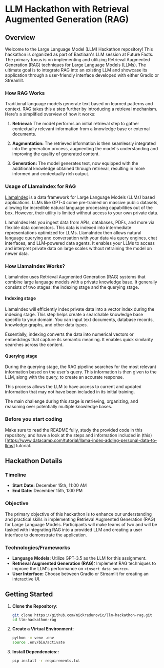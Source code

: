 # LLM Hackathon with Retrieval Augmented Generation (RAG)

## Overview

Welcome to the Large Language Model (LLM) Hackathon repository! This hackathon is organized as part of Bastiaan's LLM session at Future Facts. The primary focus is on implementing and utilizing Retrieval Augmented Generation (RAG) techniques for Large Language Models (LLMs). The ultimate goal is to integrate RAG into an existing LLM and showcase its application through a user-friendly interface developed with either Gradio or Streamlit.

### How RAG Works

Traditional language models generate text based on learned patterns and context. RAG takes this a step further by introducing a retrieval mechanism. Here's a simplified overview of how it works:

1. **Retrieval:** The model performs an initial retrieval step to gather contextually relevant information from a knowledge base or external documents.

2. **Augmentation:** The retrieved information is then seamlessly integrated into the generation process, augmenting the model's understanding and improving the quality of generated content.

3. **Generation:** The model generates text, now equipped with the additional knowledge obtained through retrieval, resulting in more informed and contextually rich output.

### Usage of LlamaIndex for RAG

[LlamaIndex](https://github.com/run-llama/llama_index) is a data framework for Large Language Models (LLMs) based applications. LLMs like GPT-4 come pre-trained on massive public datasets, allowing for incredible natural language processing capabilities out of the box. However, their utility is limited without access to your own private data.

LlamaIndex lets you ingest data from APIs, databases, PDFs, and more via flexible data connectors. This data is indexed into intermediate representations optimized for LLMs. LlamaIndex then allows natural language querying and conversation with your data via query engines, chat interfaces, and LLM-powered data agents. It enables your LLMs to access and interpret private data on large scales without retraining the model on newer data.

### How LlamaIndex Works?
LlamaIndex uses Retrieval Augmented Generation (RAG) systems that combine large language models with a private knowledge base. It generally consists of two stages: the indexing stage and the querying stage.

#### Indexing stage
LlamaIndex will efficiently index private data into a vector index during the indexing stage. This step helps create a searchable knowledge base specific to your domain. You can input text documents, database records, knowledge graphs, and other data types.

Essentially, indexing converts the data into numerical vectors or embeddings that capture its semantic meaning. It enables quick similarity searches across the content.

#### Querying stage
During the querying stage, the RAG pipeline searches for the most relevant information based on the user's query. This information is then given to the LLM, along with the query, to create an accurate response.

This process allows the LLM to have access to current and updated information that may not have been included in its initial training.

The main challenge during this stage is retrieving, organizing, and reasoning over potentially multiple knowledge bases.

### Before you start coding

Make sure to read the README fully, study the provided code in this repository, and have a look at the steps and information included in (this)[https://www.datacamp.com/tutorial/llama-index-adding-personal-data-to-llms] tutorial. 

## Hackathon Details

### Timeline

- **Start Date:** December 15th, 11:00 AM
- **End Date:** December 15th, 1:00 PM

### Objective

The primary objective of this hackathon is to enhance our understanding and practical skills in implementing Retrieval Augmented Generation (RAG) for Large Language Models. Participants will make teams of two and will be tasked with integrating RAG into a provided LLM and creating a user interface to demonstrate the application.

### Technologies/Frameworks

- **Language Models:** Utilize GPT-3.5 as the LLM for this assignment.
- **Retrieval Augmented Generation (RAG):** Implement RAG techniques to improve the LLM's performance on `<insert data source>`.
- **User Interface:** Choose between Gradio or Streamlit for creating an interactive UI.

## Getting Started

1. **Clone the Repository:**
   ```bash
   git clone https://github.com/nickradunovic/llm-hackathon-rag.git
   cd llm-hackathon-rag
   ```

2. **Create a Virtual Environment:**
   ```bash
   python -m venv .env
   source .env/bin/activate
   ```

3. **Install Dependencies::**
   ```bash
   pip install -r requirements.txt
   ```